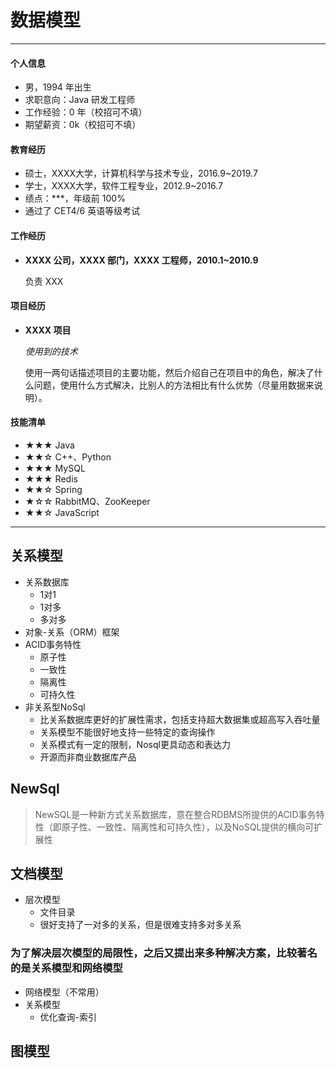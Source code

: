 # 数据模型

<hr/>
 
 ####  个人信息 

 - 男，1994 年出生
 - 求职意向：Java 研发工程师
 - 工作经验：0 年（校招可不填）
 - 期望薪资：0k（校招可不填）

####  教育经历

- 硕士，XXXX大学，计算机科学与技术专业，2016.9~2019.7
- 学士，XXXX大学，软件工程专业，2012.9~2016.7
- 绩点：***，年级前 100%
- 通过了 CET4/6 英语等级考试

####  工作经历

- **XXXX 公司，XXXX 部门，XXXX 工程师，2010.1~2010.9**

   负责 XXX

####  项目经历

- **XXXX 项目**

  *使用到的技术*

  使用一两句话描述项目的主要功能，然后介绍自己在项目中的角色，解决了什么问题，使用什么方式解决，比别人的方法相比有什么优势（尽量用数据来说明）。

####  技能清单

- ★★★ Java
- ★★☆ C++、Python
- ★★★ MySQL
- ★★★ Redis
- ★★☆ Spring
- ★☆☆ RabbitMQ、ZooKeeper
- ★★☆ JavaScript

<hr/>


## 关系模型
* 关系数据库
  * 1对1
  * 1对多
  * 多对多
* 对象-关系（ORM）框架
* ACID事务特性
  * 原子性
  * 一致性
  * 隔离性
  * 可持久性
* 非关系型NoSql
  * 比关系数据库更好的扩展性需求，包括支持超大数据集或超高写入吞吐量
  * 关系模型不能很好地支持一些特定的查询操作
  * 关系模式有一定的限制，Nosql更具动态和表达力
  * 开源而非商业数据库产品
## NewSql
> NewSQL是一种新方式关系数据库，意在整合RDBMS所提供的ACID事务特性（即原子性、一致性、隔离性和可持久性），以及NoSQL提供的横向可扩展性

## 文档模型
* 层次模型
  * 文件目录
  * 很好支持了一对多的关系，但是很难支持多对多关系
### 为了解决层次模型的局限性，之后又提出来多种解决方案，比较著名的是关系模型和网络模型
* 网络模型（不常用）
* 关系模型
  * 优化查询-索引

## 图模型
